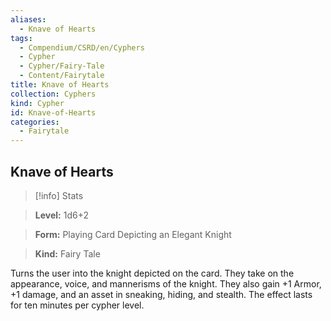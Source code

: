 ```yaml
---
aliases:
  - Knave of Hearts
tags:
  - Compendium/CSRD/en/Cyphers
  - Cypher
  - Cypher/Fairy-Tale
  - Content/Fairytale
title: Knave of Hearts
collection: Cyphers
kind: Cypher
id: Knave-of-Hearts
categories:
  - Fairytale
---
```

## Knave of Hearts    
>[!info] Stats    
> **Level:** 1d6+2    
> **Form:** Playing Card Depicting an Elegant Knight    
> **Kind:** Fairy Tale  
    
Turns the user into the knight depicted on the card. They take on the appearance, voice, and mannerisms of the knight. They also gain +1 Armor, +1 damage, and an asset in sneaking, hiding, and stealth. The effect lasts for ten minutes per cypher level.

